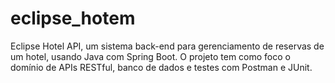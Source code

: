 # eclipse_hotem
Eclipse Hotel API, um sistema back-end para gerenciamento de reservas de um hotel, usando Java com Spring Boot. O projeto tem como foco o domínio de APIs RESTful, banco de dados e testes com Postman e JUnit.
